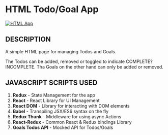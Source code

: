 # HTML Todo/Goal App

[![HTML App](https://img.shields.io/website?label=html%20app&logo=netlify&logoColor=green&style=for-the-badge&up_color=green&url=https%3A%2F%2Fhtml-todos.delabs.co.in)](https://html-todos.delabs.co.in)

## DESCRIPTION

A simple HTML page for managing Todos and Goals.

The Todos can be added, removed or toggled to indicate COMPLETE?INCOMPLETE. Tha Goals on the other hand can only be added or removed.

## JAVASCRIPT SCRIPTS USED

1. **Redux** - State Management for the app
2. **React** - React Library for UI Management
3. **React DOM** - Library for interacting with DOM elements
4. **Babel** - Transpiling JSX/ES6 syntax on the fly
5. **Redux Thunk** - Middleware for using async Actions
6. **React-Redux** - Common React & Redux bindings Library
7. **Goals Todos API** - Mocked API for Todos/Goals
